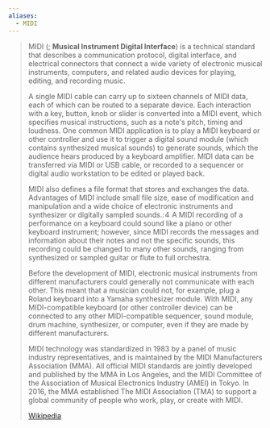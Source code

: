 ```yaml
---
aliases:
  - MIDI
---
```

> MIDI (; **Musical Instrument Digital Interface**) is a technical standard that describes a communication protocol, digital interface, and electrical connectors that connect a wide variety of electronic musical instruments, computers, and related audio devices for playing, editing, and recording music.
>
> A single MIDI cable can carry up to sixteen channels of MIDI data, each of which can be routed to a separate device. Each interaction with a key, button, knob or slider is converted into a MIDI event, which specifies musical instructions, such as a note's pitch, timing and loudness. One common MIDI application is to play a MIDI keyboard or other controller and use it to trigger a digital sound module (which contains synthesized musical sounds) to generate sounds, which the audience hears produced by a keyboard amplifier. MIDI data can be transferred via MIDI or USB cable, or recorded to a sequencer or digital audio workstation to be edited or played back.
>
> MIDI also defines a file format that stores and exchanges the data. Advantages of MIDI include small file size, ease of modification and manipulation and a wide choice of electronic instruments and synthesizer or digitally sampled sounds.: 4  A MIDI recording of a performance on a keyboard could sound like a piano or other keyboard instrument; however, since MIDI records the messages and information about their notes and not the specific sounds, this recording could be changed to many other sounds, ranging from synthesized or sampled guitar or flute to full orchestra.
>
> Before the development of MIDI, electronic musical instruments from different manufacturers could generally not communicate with each other. This meant that a musician could not, for example, plug a Roland keyboard into a Yamaha synthesizer module. With MIDI, any MIDI-compatible keyboard (or other controller device) can be connected to any other MIDI-compatible sequencer, sound module, drum machine, synthesizer, or computer, even if they are made by different manufacturers.
>
> MIDI technology was standardized in 1983 by a panel of music industry representatives, and is maintained by the MIDI Manufacturers Association (MMA). All official MIDI standards are jointly developed and published by the MMA in Los Angeles, and the MIDI Committee of the Association of Musical Electronics Industry (AMEI) in Tokyo. In 2016, the MMA established The MIDI Association (TMA) to support a global community of people who work, play, or create with MIDI.
>
> [Wikipedia](https://en.wikipedia.org/wiki/MIDI)